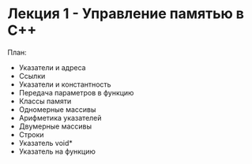 # Лекция 1 - Управление памятью в С++

План:
* Указатели и адреса
* Ссылки
* Указатели и константность
* Передача параметров в функцию
* Классы памяти
* Одномерные массивы
* Арифметика указателей
* Двумерные массивы
* Строки
* Указатель void*
* Указатель на функцию